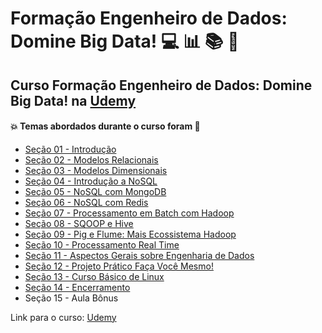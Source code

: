 # Formação Engenheiro de Dados: Domine Big Data! 💻 :bar_chart: :books: :game_die:
## Curso Formação Engenheiro de Dados: Domine Big Data! na [Udemy](https://www.udemy.com/course/engenheiro-de-dados/)
#### :boom: Temas abordados durante o curso foram :rocket:
- [Seção 01 - Introdução](https://github.com/romulovieira777/Formacao_Engenheiro_de_Dados/tree/main/Se%C3%A7%C3%A3o%2001%20-%20Introdu%C3%A7%C3%A3o/slides)
- [Seção 02 - Modelos Relacionais](https://github.com/romulovieira777/Formacao_Engenheiro_de_Dados/tree/main/Se%C3%A7%C3%A3o%2002%20-%20Modelos%20Relacionais)
- [Seção 03 - Modelos Dimensionais](https://github.com/romulovieira777/Formacao_Engenheiro_de_Dados/tree/main/Se%C3%A7%C3%A3o%2003%20-%20Modelos%20Dimensionais)
- [Seção 04 - Introdução a NoSQL](https://github.com/romulovieira777/Formacao_Engenheiro_de_Dados/tree/main/Se%C3%A7%C3%A3o%2004%20-%20Introdu%C3%A7%C3%A3o%20a%20NoSQL)
- [Seção 05 - NoSQL com MongoDB](https://github.com/romulovieira777/Formacao_Engenheiro_de_Dados/tree/main/Se%C3%A7%C3%A3o%2005%20-%20NoSQL%20com%20MongoDB)
- [Seção 06 - NoSQL com Redis](https://github.com/romulovieira777/Formacao_Engenheiro_de_Dados/tree/main/Se%C3%A7%C3%A3o%2006%20-%20NoSQL%20com%20Redis)
- [Seção 07 - Processamento em Batch com Hadoop](https://github.com/romulovieira777/Formacao_Engenheiro_de_Dados/tree/main/Se%C3%A7%C3%A3o%2007%20-%20Processamento%20em%20Batch%20com%20Hadoop)
- [Seção 08 - SQOOP e Hive](https://github.com/romulovieira777/Formacao_Engenheiro_de_Dados/tree/main/Se%C3%A7%C3%A3o%2008%20-%20SQOOP%20e%20Hive)
- [Seção 09 - Pig e Flume: Mais Ecossistema Hadoop](https://github.com/romulovieira777/Formacao_Engenheiro_de_Dados/tree/main/Se%C3%A7%C3%A3o%2009%20-%20Pig%20e%20Flume%20mais%20Ecossistema%20Hadoop)
- [Seção 10 - Processamento Real Time](https://github.com/romulovieira777/Formacao_Engenheiro_de_Dados/tree/main/Se%C3%A7%C3%A3o%2010%20-%20Processamento%20Real%20Time)
- [Seção 11 - Aspectos Gerais sobre Engenharia de Dados](https://github.com/romulovieira777/Formacao_Engenheiro_de_Dados/tree/main/Se%C3%A7%C3%A3o%2011%20-%20Aspectos%20Gerais%20sobre%20Engenharia%20de%20Dados/Slides)
- [Seção 12 - Projeto Prático Faça Você Mesmo!](https://github.com/romulovieira777/Formacao_Engenheiro_de_Dados/tree/main/Se%C3%A7%C3%A3o%2012%20-%20Projeto%20Pr%C3%A1tico%20Fa%C3%A7a%20Voc%C3%AA%20Mesmo!)
- [Seção 13 - Curso Básico de Linux](https://github.com/romulovieira777/Formacao_Engenheiro_de_Dados/tree/main/Se%C3%A7%C3%A3o%2013%20-%20Curso%20B%C3%A1sico%20de%20Linux)
- [Seção 14 - Encerramento](https://github.com/romulovieira777/Formacao_Engenheiro_de_Dados/tree/main/Se%C3%A7%C3%A3o%2014%20-%20Encerramento)
- Seção 15 - Aula Bônus


Link para o curso: [Udemy](https://www.udemy.com/course/engenheiro-de-dados/)
